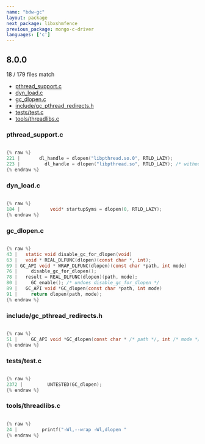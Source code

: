 ```yaml
---
name: "bdw-gc"
layout: package
next_package: libxshmfence
previous_package: mongo-c-driver
languages: ['c']
---
```

## 8.0.0
18 / 179 files match

 - [pthread_support.c](#pthread_supportc)
 - [dyn_load.c](#dyn_loadc)
 - [gc_dlopen.c](#gc_dlopenc)
 - [include/gc_pthread_redirects.h](#includegc_pthread_redirectsh)
 - [tests/test.c](#teststestc)
 - [tools/threadlibs.c](#toolsthreadlibsc)

### pthread_support.c

```c

{% raw %}
221 |       dl_handle = dlopen("libpthread.so.0", RTLD_LAZY);
223 |         dl_handle = dlopen("libpthread.so", RTLD_LAZY); /* without ".0" */
{% endraw %}

```
### dyn_load.c

```c

{% raw %}
184 |           void* startupSyms = dlopen(0, RTLD_LAZY);
{% endraw %}

```
### gc_dlopen.c

```c

{% raw %}
43 |   static void disable_gc_for_dlopen(void)
63 |   void * REAL_DLFUNC(dlopen)(const char *, int);
69 | GC_API void * WRAP_DLFUNC(dlopen)(const char *path, int mode)
76 |     disable_gc_for_dlopen();
78 |   result = REAL_DLFUNC(dlopen)(path, mode);
80 |     GC_enable(); /* undoes disable_gc_for_dlopen */
89 |   GC_API void *GC_dlopen(const char *path, int mode)
91 |     return dlopen(path, mode);
{% endraw %}

```
### include/gc_pthread_redirects.h

```c

{% raw %}
51 |     GC_API void *GC_dlopen(const char * /* path */, int /* mode */);
{% endraw %}

```
### tests/test.c

```c

{% raw %}
2372 |         UNTESTED(GC_dlopen);
{% endraw %}

```
### tools/threadlibs.c

```c

{% raw %}
24 |         printf("-Wl,--wrap -Wl,dlopen "
{% endraw %}

```
